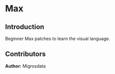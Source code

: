 # Max

## Introduction
Beginner Max patches to learn the visual language.

## Contributors

**Author:** Migrosdata
